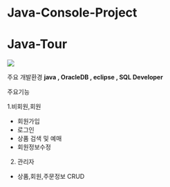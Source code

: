 # Java-Console-Project
<h1>Java-Tour</h1>

<p dir="auto">
<a target="_blank" rel="noopener noreferrer nofollow" href="https://user-images.githubusercontent.com/110976504/227116761-cb685beb-e9ba-4e2c-aea7-4aa187833d19.png">
  <img src="https://user-images.githubusercontent.com/110976504/227116761-cb685beb-e9ba-4e2c-aea7-4aa187833d19.png" style="max-width: 100%;">
  </a>
</p>

주요 개발환경
<b>java , OracleDB , eclipse , SQL Developer</b>

주요기능

1.비회원,회원
  - 회원가입
  - 로그인
  - 상품 검색 및 예매
  - 회원정보수정
  
2. 관리자
- 상품,회원,주문정보 CRUD
